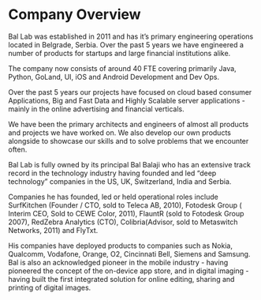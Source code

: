 # Company Overview

Bal Lab was established in 2011 and has it’s primary engineering operations located in Belgrade, Serbia. Over the past 5 years we have engineered a number of products for startups and large financial institutions alike.

The company now consists of around 40 FTE covering primarily Java, Python, GoLand, UI, iOS and Android Development and Dev Ops.

Over the past 5 years our projects have focused on cloud based consumer Applications, Big and Fast Data and Highly Scalable server applications - mainly in the online advertising and financial verticals.

We have been the primary architects and engineers of almost all products and projects we have worked on. We also develop our own products alongside to showcase our skills and to solve problems that we encounter often.

Bal Lab is fully owned by its principal Bal Balaji who has an extensive track record in the technology industry having founded and led “deep technology” companies in the US, UK, Switzerland, India and Serbia.

Companies he has founded, led or held operational roles include SurfKitchen \(Founder / CTO, sold to Teleca AB, 2010\), Fotodesk Group \( Interim CEO, Sold to CEWE Color, 2011\), FlauntR \(sold to Fotodesk Group 2007\), RedZebra Analytics \(CTO\), Colibria\(Advisor, sold to Metaswitch Networks, 2011\) and FlyTxt.

His companies have deployed products to companies such as Nokia, Qualcomm, Vodafone, Orange, O2, Cincinnati Bell, Siemens and Samsung. Bal is also an acknowledged pioneer in the mobile industry - having pioneered the concept of the on-device app store, and in digital imaging - having built the first integrated solution for online editing, sharing and printing of digital images.

